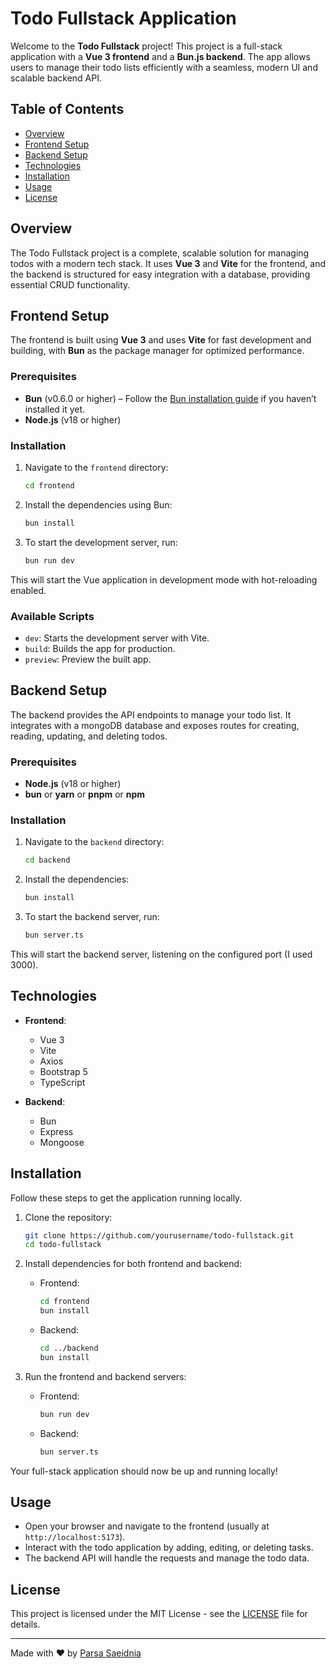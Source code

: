 # Todo Fullstack Application

Welcome to the **Todo Fullstack** project! This project is a full-stack application with a **Vue 3 frontend** and a **Bun.js backend**. The app allows users to manage their todo lists efficiently with a seamless, modern UI and scalable backend API.

## Table of Contents

- [Overview](#overview)
- [Frontend Setup](#frontend-setup)
- [Backend Setup](#backend-setup)
- [Technologies](#technologies)
- [Installation](#installation)
- [Usage](#usage)
- [License](#license)

## Overview

The Todo Fullstack project is a complete, scalable solution for managing todos with a modern tech stack. It uses **Vue 3** and **Vite** for the frontend, and the backend is structured for easy integration with a database, providing essential CRUD functionality.

## Frontend Setup

The frontend is built using **Vue 3** and uses **Vite** for fast development and building, with **Bun** as the package manager for optimized performance.

### Prerequisites

- **Bun** (v0.6.0 or higher) – Follow the [Bun installation guide](https://bun.sh) if you haven’t installed it yet.
- **Node.js** (v18 or higher)

### Installation

1. Navigate to the `frontend` directory:

   ```bash
   cd frontend
   ```

2. Install the dependencies using Bun:

   ```bash
   bun install
   ```

3. To start the development server, run:
   ```bash
   bun run dev
   ```

This will start the Vue application in development mode with hot-reloading enabled.

### Available Scripts

- `dev`: Starts the development server with Vite.
- `build`: Builds the app for production.
- `preview`: Preview the built app.

## Backend Setup

The backend provides the API endpoints to manage your todo list. It integrates with a mongoDB database and exposes routes for creating, reading, updating, and deleting todos.

### Prerequisites

- **Node.js** (v18 or higher)
- **bun** or **yarn** or **pnpm** or **npm**

### Installation

1. Navigate to the `backend` directory:

   ```bash
   cd backend
   ```

2. Install the dependencies:

   ```bash
   bun install
   ```

3. To start the backend server, run:
   ```bash
   bun server.ts
   ```

This will start the backend server, listening on the configured port (I used 3000).

## Technologies

- **Frontend**:

  - Vue 3
  - Vite
  - Axios
  - Bootstrap 5
  - TypeScript

- **Backend**:
  - Bun
  - Express
  - Mongoose

## Installation

Follow these steps to get the application running locally.

1. Clone the repository:

   ```bash
   git clone https://github.com/yourusername/todo-fullstack.git
   cd todo-fullstack
   ```

2. Install dependencies for both frontend and backend:

   - Frontend:
     ```bash
     cd frontend
     bun install
     ```
   - Backend:
     ```bash
     cd ../backend
     bun install
     ```

3. Run the frontend and backend servers:
   - Frontend:
     ```bash
     bun run dev
     ```
   - Backend:
     ```bash
     bun server.ts
     ```

Your full-stack application should now be up and running locally!

## Usage

- Open your browser and navigate to the frontend (usually at `http://localhost:5173`).
- Interact with the todo application by adding, editing, or deleting tasks.
- The backend API will handle the requests and manage the todo data.

## License

This project is licensed under the MIT License - see the [LICENSE](LICENSE) file for details.

---

Made with ❤️ by [Parsa Saeidnia](https://github.com/ParsaSaeednia)
